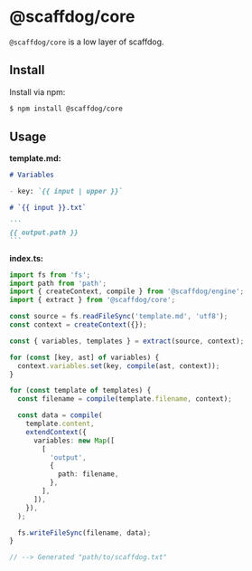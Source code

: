 # @scaffdog/core

`@scaffdog/core` is a low layer of scaffdog.

## Install

Install via npm:

```bash
$ npm install @scaffdog/core
```

## Usage

**template.md:**

````markdown
# Variables

- key: `{{ input | upper }}`

# `{{ input }}.txt`

```
{{ output.path }}
```
````

**index.ts:**

```typescript
import fs from 'fs';
import path from 'path';
import { createContext, compile } from '@scaffdog/engine';
import { extract } from '@scaffdog/core';

const source = fs.readFileSync('template.md', 'utf8');
const context = createContext({});

const { variables, templates } = extract(source, context);

for (const [key, ast] of variables) {
  context.variables.set(key, compile(ast, context));
}

for (const template of templates) {
  const filename = compile(template.filename, context);

  const data = compile(
    template.content,
    extendContext({
      variables: new Map([
        [
          'output',
          {
            path: filename,
          },
        ],
      ]),
    }),
  );

  fs.writeFileSync(filename, data);
}

// --> Generated "path/to/scaffdog.txt"
```

